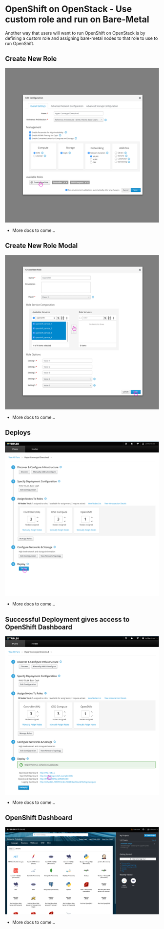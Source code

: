 # OpenShift on OpenStack - Use custom role and run on Bare-Metal
Another way that users will want to run OpenShift on OpenStack is by defining a custom role and assigning bare-metal nodes to that role to use to run OpenShift.

## Create New Role
![createnewrole1](img/01-Create_New_Role.png)
- More docs to come...

## Create New Role Modal
![createnewrole2](img/02-Create_New_Role_Modal.png)
- More docs to come...

## Deploys
![deploy](img/03-Deploy.png)
- More docs to come...

## Successful Deployment gives access to OpenShift Dashboard
![successfuldeploy](img/04-Successful_Deploy.png)
- More docs to come...

## OpenShift Dashboard
![openshiftdashboard](img/05-OpenShift_Dashboard.png)
- More docs to come...
